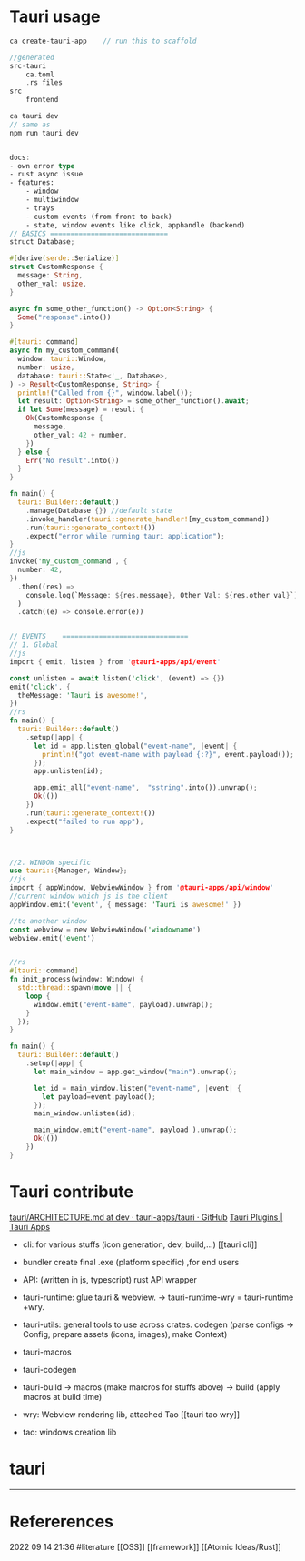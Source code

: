 # Tauri usage 
```rust  
ca create-tauri-app    // run this to scaffold   

//generated
src-tauri 
	ca.toml
	.rs files  
src 
	frontend 

ca tauri dev    
// same as
npm run tauri dev 


docs:
- own error type 
- rust async issue  
- features: 
	- window 
	- multiwindow 
	- trays 
	- custom events (from front to back)
	- state, window events like click, apphandle (backend) 
// BASICS =============================
struct Database;

#[derive(serde::Serialize)]
struct CustomResponse {
  message: String,
  other_val: usize,
}

async fn some_other_function() -> Option<String> {
  Some("response".into())
}

#[tauri::command]
async fn my_custom_command(
  window: tauri::Window,
  number: usize,
  database: tauri::State<'_, Database>,
) -> Result<CustomResponse, String> {
  println!("Called from {}", window.label());
  let result: Option<String> = some_other_function().await;
  if let Some(message) = result {
    Ok(CustomResponse {
      message,
      other_val: 42 + number,
    })
  } else {
    Err("No result".into())
  }
}

fn main() {
  tauri::Builder::default()
    .manage(Database {}) //default state
    .invoke_handler(tauri::generate_handler![my_custom_command])
    .run(tauri::generate_context!())
    .expect("error while running tauri application");
}
//js 
invoke('my_custom_command', {
  number: 42,
})
  .then((res) =>
    console.log(`Message: ${res.message}, Other Val: ${res.other_val}`)
  )
  .catch((e) => console.error(e))


// EVENTS    ===============================
// 1. Global 
//js
import { emit, listen } from '@tauri-apps/api/event'

const unlisten = await listen('click', (event) => {})
emit('click', {
  theMessage: 'Tauri is awesome!',
}) 
//rs  
fn main() {
  tauri::Builder::default()
    .setup(|app| {
      let id = app.listen_global("event-name", |event| {
        println!("got event-name with payload {:?}", event.payload());
      });
      app.unlisten(id);

      app.emit_all("event-name",  "sstring".into()).unwrap();
      Ok(())
    })
    .run(tauri::generate_context!())
    .expect("failed to run app");
}  



//2. WINDOW specific 
use tauri::{Manager, Window};
//js 
import { appWindow, WebviewWindow } from '@tauri-apps/api/window'
//current window which js is the client 
appWindow.emit('event', { message: 'Tauri is awesome!' })  

//to another window
const webview = new WebviewWindow('windowname')
webview.emit('event')  


//rs 
#[tauri::command]
fn init_process(window: Window) {
  std::thread::spawn(move || {
    loop {
      window.emit("event-name", payload).unwrap();
    }
  });
}

fn main() {
  tauri::Builder::default()
    .setup(|app| {
      let main_window = app.get_window("main").unwrap();

      let id = main_window.listen("event-name", |event| {
		let payload=event.payload();
      });
      main_window.unlisten(id);

      main_window.emit("event-name", payload ).unwrap();
      Ok(())
    })
}

```
# Tauri  contribute
[tauri/ARCHITECTURE.md at dev · tauri-apps/tauri · GitHub](https://github.com/tauri-apps/tauri/blob/dev/ARCHITECTURE.md)
[Tauri Plugins | Tauri Apps](https://tauri.app/v1/guides/features/plugin/)

- cli: for various stuffs (icon generation, dev, build,...)   [[tauri cli]]
- bundler create final .exe (platform specific) ,for end users 
-  API: (written in js, typescript) rust API wrapper 


- tauri-runtime: glue tauri & webview. 
-> tauri-runtime-wry = tauri-runtime +wry.
- tauri-utils: general tools to use across crates. 
codegen (parse configs -> Config, prepare assets (icons, images), make Context) 
- tauri-macros 
- tauri-codegen 
- tauri-build
-> macros (make marcros for stuffs above)
-> build (apply macros at build time)

- wry: Webview rendering lib, attached Tao [[tauri tao wry]]
- tao: windows creation lib 


# tauri
--- 
# Refererences 




2022 09 14 21:36
#literature [[OSS]] [[framework]] [[Atomic Ideas/Rust]]